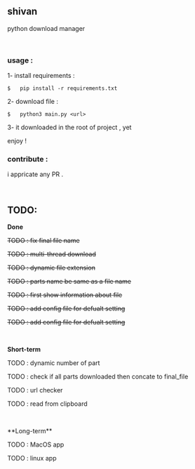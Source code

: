 ## shivan
python download manager
  
<p>&nbsp;</p>

### usage :
1- install requirements :

```
$   pip install -r requirements.txt
```

2- download file :

```
$   python3 main.py <url>
```

3- it downloaded in the root of project , yet

enjoy !

### contribute :
i appricate any PR .
<p>&nbsp;</p>

## TODO:
**Done**

~~TODO : fix final file name~~

~~TODO : multi-thread download~~

~~TODO : dynamic file extension~~

~~TODO : parts name be same as a file name~~

~~TODO : first show information about file~~

~~TODO : add config file for defualt setting~~

~~TODO : add config file for defualt setting~~

<p>&nbsp;</p>

  
**Short-term**

TODO : dynamic number of part

TODO : check if all parts downloaded then concate to final_file

TODO : url checker

TODO : read from clipboard

<p>&nbsp;</p>
**Long-term**

TODO : MacOS app

TODO : linux app
